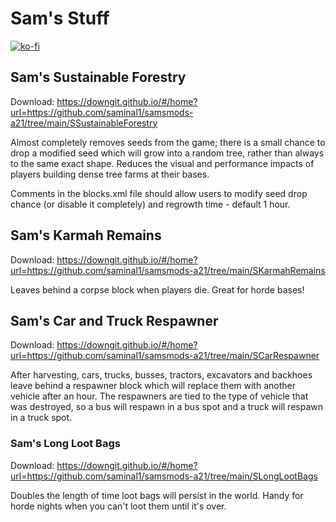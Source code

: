 # Sam's Stuff

[![ko-fi](https://ko-fi.com/img/githubbutton_sm.svg)](https://ko-fi.com/R6R54MYBL)

## Sam's Sustainable Forestry
Download: https://downgit.github.io/#/home?url=https://github.com/saminal1/samsmods-a21/tree/main/SSustainableForestry

Almost completely removes seeds from the game; there is a small chance to drop a modified seed which will grow into a random tree, rather than always to the same exact shape. Reduces the visual and performance impacts of players building dense tree farms at their bases.

Comments in the blocks.xml file should allow users to modify seed drop chance (or disable it completely) and regrowth time - default 1 hour.

## Sam's Karmah Remains
Download: https://downgit.github.io/#/home?url=https://github.com/saminal1/samsmods-a21/tree/main/SKarmahRemains

Leaves behind a corpse block when players die. Great for horde bases!

## Sam's Car and Truck Respawner
Download: https://downgit.github.io/#/home?url=https://github.com/saminal1/samsmods-a21/tree/main/SCarRespawner

After harvesting, cars, trucks, busses, tractors, excavators and backhoes leave behind a respawner block which will replace them with another vehicle after an hour. The respawners are tied to the type of vehicle that was destroyed, so a bus will respawn in a bus spot and a truck will respawn in a truck spot.

### Sam's Long Loot Bags
Download: https://downgit.github.io/#/home?url=https://github.com/saminal1/samsmods-a21/tree/main/SLongLootBags

Doubles the length of time loot bags will persist in the world. Handy for horde nights when you can't loot them until it's over.
